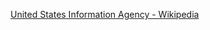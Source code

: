 ﻿[United States Information Agency - Wikipedia](https://en.wikipedia.org/wiki/United_States_Information_Agency)